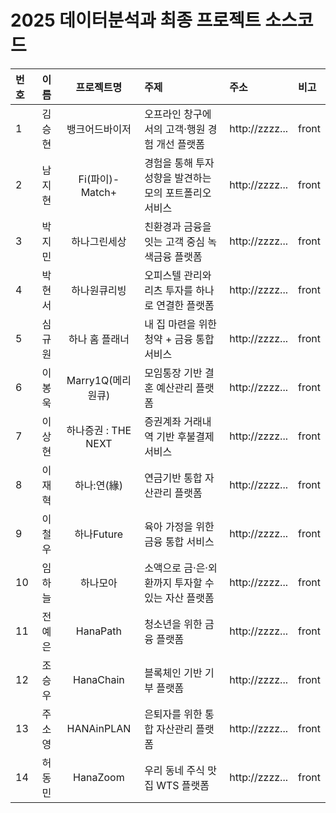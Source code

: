 # 2025 데이터분석과 최종 프로젝트 소스코드

| 번호 | 이름 | 프로젝트명 | 주제 | 주소 | 비고 |
|:-------|:-------:|:-------:|:-------|:-------|:-------|
| 1 | 김승현 | 뱅크어드바이저 | 오프라인 창구에서의 고객·행원 경험 개선 플랫폼 | http://zzzz... | front |
| 2 | 남지현 | Fi(파이)-Match+ | 경험을 통해 투자 성향을 발견하는 모의 포트폴리오 서비스 |http://zzzz... | front |
| 3 | 박지민 | 하나그린세상 | 친환경과 금융을 잇는 고객 중심 녹색금융 플랫폼 |http://zzzz... | front |
| 4 | 박현서 | 하나원큐리빙 | 오피스텔 관리와 리츠 투자를 하나로 연결한 플랫폼 |http://zzzz... | front |
| 5 | 심규원 | 하나 홈 플래너 | 내 집 마련을 위한 청약 + 금융 통합 서비스 |http://zzzz... | front |
| 6 | 이봉욱 | Marry1Q(메리원큐) | 모임통장 기반 결혼 예산관리 플랫폼 |http://zzzz... | front |
| 7 | 이상현 | 하나증권 : THE NEXT | 증권계좌 거래내역 기반 후불결제 서비스 |http://zzzz... | front |
| 8 | 이재혁 | 하나:연(緣) | 연금기반 통합 자산관리 플랫폼 |http://zzzz... | front |
| 9 | 이철우 | 하나Future | 육아 가정을 위한 금융 통합 서비스 |http://zzzz... | front |
| 10 | 임하늘 | 하나모아 | 소액으로 금·은·외환까지 투자할 수 있는 자산 플랫폼 |http://zzzz... | front |
| 11 | 전예은 | HanaPath | 청소년을 위한 금융 플랫폼 |http://zzzz... | front |
| 12 | 조승우 | HanaChain | 블록체인 기반 기부 플랫폼 |http://zzzz... | front |
| 13 | 주소영 | HANAinPLAN | 은퇴자를 위한 통합 자산관리 플랫폼 |http://zzzz... | front |
| 14 | 허동민 | HanaZoom | 우리 동네 주식 맛집 WTS 플랫폼 |http://zzzz... | front |
